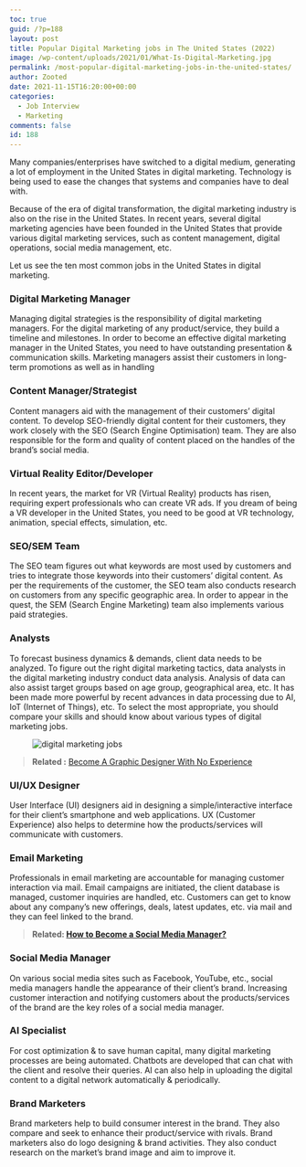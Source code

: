 ```yaml
---
toc: true
guid: /?p=188
layout: post
title: Popular Digital Marketing jobs in The United States (2022)
image: /wp-content/uploads/2021/01/What-Is-Digital-Marketing.jpg
permalink: /most-popular-digital-marketing-jobs-in-the-united-states/
author: Zooted
date: 2021-11-15T16:20:00+00:00
categories:
  - Job Interview
  - Marketing
comments: false
id: 188
---
```

Many companies/enterprises have switched to a digital medium, generating a lot of employment in the United States in digital marketing. Technology is being used to ease the changes that systems and companies have to deal with.

Because of the era of digital transformation, the digital marketing industry is also on the rise in the United States. In recent years, several digital marketing agencies have been founded in the United States that provide various digital marketing services, such as content management, digital operations, social media management, etc.

Let us see the ten most common jobs in the United States in digital marketing.

### Digital Marketing Manager

Managing digital strategies is the responsibility of digital marketing managers. For the digital marketing of any product/service, they build a timeline and milestones. In order to become an effective digital marketing manager in the United States, you need to have outstanding presentation & communication skills. Marketing managers assist their customers in long-term promotions as well as in handling

### Content Manager/Strategist

Content managers aid with the management of their customers&#8217; digital content. To develop SEO-friendly digital content for their customers, they work closely with the SEO (Search Engine Optimisation) team. They are also responsible for the form and quality of content placed on the handles of the brand&#8217;s social media.

### Virtual Reality Editor/Developer

In recent years, the market for VR (Virtual Reality) products has risen, requiring expert professionals who can create VR ads. If you dream of being a VR developer in the United States, you need to be good at VR technology, animation, special effects, simulation, etc.

### SEO/SEM Team

The SEO team figures out what keywords are most used by customers and tries to integrate those keywords into their customers&#8217; digital content. As per the requirements of the customer, the SEO team also conducts research on customers from any specific geographic area. In order to appear in the quest, the SEM (Search Engine Marketing) team also implements various paid strategies.

### Analysts

To forecast business dynamics & demands, client data needs to be analyzed. To figure out the right digital marketing tactics, data analysts in the digital marketing industry conduct data analysis. Analysis of data can also assist target groups based on age group, geographical area, etc. It has been made more powerful by recent advances in data processing due to AI, IoT (Internet of Things), etc. To select the most appropriate, you should compare your skills and should know about various types of digital marketing jobs.

<div class="wp-block-image">
  <figure class="aligncenter size-full"><img loading="lazy" width="606" height="303" src="/wp-content/uploads/2021/01/digital-marketing-jobs.webp" alt="digital marketing jobs" class="wp-image-1034" srcset="/wp-content/uploads/2021/01/digital-marketing-jobs.webp 606w, /wp-content/uploads/2021/01/digital-marketing-jobs-300x150.webp 300w" sizes="(max-width: 606px) 100vw, 606px" /></figure>
</div>



> **Related :** [Become A Graphic Designer With No Experience](/become-a-graphic-designer-with-no-experience/)



### UI/UX Designer

User Interface (UI) designers aid in designing a simple/interactive interface for their client&#8217;s smartphone and web applications. UX (Customer Experience) also helps to determine how the products/services will communicate with customers.

### Email Marketing

Professionals in email marketing are accountable for managing customer interaction via mail. Email campaigns are initiated, the client database is managed, customer inquiries are handled, etc. Customers can get to know about any company&#8217;s new offerings, deals, latest updates, etc. via mail and they can feel linked to the brand.



> **Related: [How to Become a Social Media Manager?](/how-to-become-a-social-media-manager/)**



### Social Media Manager

On various social media sites such as Facebook, YouTube, etc., social media managers handle the appearance of their client&#8217;s brand. Increasing customer interaction and notifying customers about the products/services of the brand are the key roles of a social media manager.

### AI Specialist

For cost optimization & to save human capital, many digital marketing processes are being automated. Chatbots are developed that can chat with the client and resolve their queries. AI can also help in uploading the digital content to a digital network automatically & periodically.

### Brand Marketers

Brand marketers help to build consumer interest in the brand. They also compare and seek to enhance their product/service with rivals. Brand marketers also do logo designing & brand activities. They also conduct research on the market&#8217;s brand image and aim to improve it.